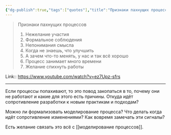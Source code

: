 ```yaml
---
{"dg-publish":true,"tags":["quotes"],"title":"Признаки пахнущих процессов","date":"2021-08-04T11:43:00+03:00","permalink":"/quotes/202108041143/","dgHomeLink":false,"dgPassFrontmatter":true}
---
```



> Признаки пахнущих процессов
> 1. Нежелание участия
> 2. Формальное соблюдения
> 3. Непонимания смысла
> 4. Когда не знаешь, что улучшить
> 5. А зачем что-то менять, у нас и так всё хорошо 
> 6. Процесс занимает много времени 
> 7. Желание спихнуть работы

Link:: https://www.youtube.com/watch?v=ez7Upz-sfrs

---

<!-- Какие у меня мысли по этому поводу в моменте? -->

Если процессы попахивают, то это повод закопаться в то, почему они не работают и какие для этого есть причины. Откуда идёт сопротивление разработки к новым практикам и подходам?

<!-- Какие открытые вопросы остались после обработки? -->

Можно ли формализовать моделирование процесса?
Что делать когда идёт сопротивление изменениями?
Как вовремя замечать эти сигналы?

<!-- Надо ли связать с каким-то доступными заметками? -->

Есть желание связать это всё с [[моделирование процессов]].
